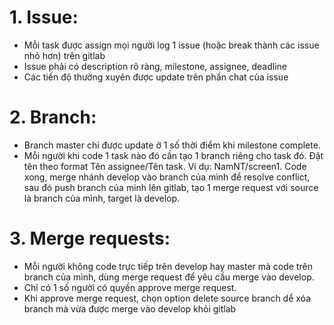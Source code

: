 # 1. Issue:
- Mỗi task được assign mọi người log 1 issue (hoặc break thành các issue nhỏ hơn) trên gitlab
- Issue phải có description rõ ràng, milestone, assignee, deadline
- Các tiến độ thường xuyên được update trên phần chat của issue

# 2. Branch:
- Branch master chỉ được update ở 1 số thời điểm khi milestone complete.
- Mỗi người khi code 1 task nào đó cần tạo 1 branch riêng cho task đó. Đặt tên theo format Tên assignee/Tên task. 
Ví dụ: NamNT/screen1. Code xong, merge nhánh develop vào branch của mình để resolve conflict, sau đó push branch của minh
lên gitlab, tạo 1 merge request với source là branch của mình, target là develop.

# 3. Merge requests:
- Mỗi người không code trực tiếp trên develop hay master mà code trên branch của mình, dùng merge request để yêu cầu merge vào develop.
- Chỉ có 1 số người có quyền approve merge request.
- Khi approve merge request, chọn option delete source branch dể xóa branch mà vừa được merge vào develop khỏi gitlab
